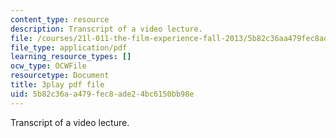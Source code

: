 ```yaml
---
content_type: resource
description: Transcript of a video lecture.
file: /courses/21l-011-the-film-experience-fall-2013/5b82c36aa479fec8ade24bc6150bb98e_Fq0mvAbzUrY.pdf
file_type: application/pdf
learning_resource_types: []
ocw_type: OCWFile
resourcetype: Document
title: 3play pdf file
uid: 5b82c36a-a479-fec8-ade2-4bc6150bb98e
---
```

Transcript of a video lecture.

